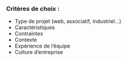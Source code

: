 
### Critères de choix :

- Type de projet (web, associatif, industriel…)
- Caractéristiques
- Contraintes
- Contexte
- Expérience de l’équipe
- Culture d’entreprise